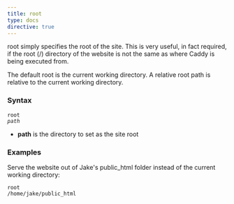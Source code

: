 ```yaml
---
title: root
type: docs
directive: true
---
```


root simply specifies the root of the site. This is very useful, in fact required, if the root (/) directory of the website is not the same as where Caddy is being executed from.

The default root is the current working directory. A relative root path is relative to the current working directory.

### Syntax

<code class="block"><span class="hl-directive">root</span> <span class="hl-arg"><i>path</i></span></code>

*   **path** is the directory to set as the site root

### Examples

Serve the website out of Jake's public_html folder instead of the current working directory:

<code class="block"><span class="hl-directive">root</span> <span class="hl-arg">/home/jake/public_html</span></code>
